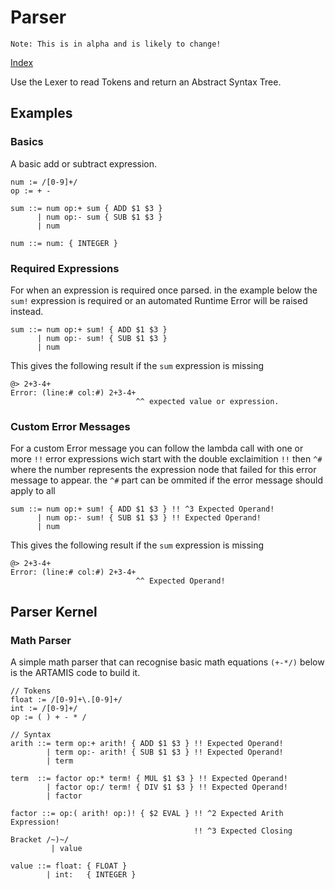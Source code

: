 # Parser

```
Note: This is in alpha and is likely to change!
```

[Index](/)

Use the Lexer to read Tokens and return an Abstract Syntax Tree. 

## Examples

### Basics

A basic add or subtract expression.

```
num := /[0-9]+/
op := + -

sum ::= num op:+ sum { ADD $1 $3 }
      | num op:- sum { SUB $1 $3 }
      | num

num ::= num: { INTEGER }
```

### Required Expressions

For when an expression is required once parsed. in the example below the `sum!` expression is required or an automated Runtime Error will be raised instead.

```
sum ::= num op:+ sum! { ADD $1 $3 }
      | num op:- sum! { SUB $1 $3 }
      | num
```

This gives the following result if the `sum` expression is missing

```
@> 2+3-4+
Error: (line:# col:#) 2+3-4+
                            ^^ expected value or expression.
```

### Custom Error Messages

For a custom Error message you can follow the lambda call with one or more `!!` error expressions wich start with the double exclaimition `!!` then `^#` where the number represents the expression node that failed for this error message to appear. the `^#` part can be ommited if the error message should apply to all  

```
sum ::= num op:+ sum! { ADD $1 $3 } !! ^3 Expected Operand!
      | num op:- sum! { SUB $1 $3 } !! Expected Operand!
      | num
```

This gives the following result if the `sum` expression is missing

```
@> 2+3-4+
Error: (line:# col:#) 2+3-4+
                            ^^ Expected Operand!
```

## Parser Kernel

### Math Parser

A simple math parser that can recognise basic math equations `(+-*/)` below is the ARTAMIS code to build it.

```
// Tokens
float := /[0-9]+\.[0-9]+/
int := /[0-9]+/
op := ( ) + - * /

// Syntax
arith ::= term op:+ arith! { ADD $1 $3 } !! Expected Operand!
        | term op:- arith! { SUB $1 $3 } !! Expected Operand!
        | term

term  ::= factor op:* term! { MUL $1 $3 } !! Expected Operand!
        | factor op:/ term! { DIV $1 $3 } !! Expected Operand!
        | factor

factor ::= op:( arith! op:)! { $2 EVAL } !! ^2 Expected Arith Expression!
                                         !! ^3 Expected Closing Bracket /~)~/
         | value

value ::= float: { FLOAT } 
        | int:   { INTEGER }

```